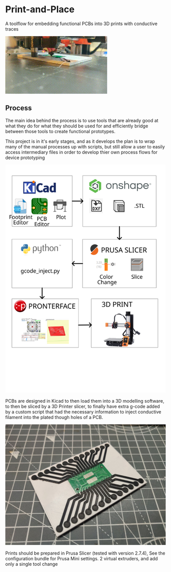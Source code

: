 # Print-and-Place
A toolflow for embedding functional PCBs into 3D prints with conductive traces

![Video](img/vid1.gif)

## Process
The main idea behind the process is to use tools that are already good at what they do for what they should be used for and efficiently bridge between those tools to create functional prototypes.

This project is in it's early stages, and as it develops the plan is to wrap many of the manual processes up with scripts, but still allow a user to easily access intermediary files in order to develop thier own process flows for device prototyping

![Flow](img/Flow.svg)

PCBs are designed in Kicad to then load them into a 3D modelling software, to then be sliced by a 3D Printer slicer, to finally have extra g-code added by a custom script that had the necessary information to inject conductive filament into the plated though holes of a PCB.

![Results](img/3DPrintedCircuitBoard.png)

Prints should be prepared in Prusa Slicer (tested with version 2.7.4), See the configuration bundle for Prusa Mini settings. 2 virtual extruders, and add only a single tool change